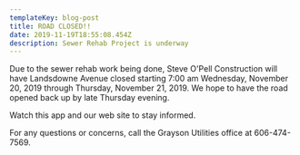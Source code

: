 ```yaml
---
templateKey: blog-post
title: ROAD CLOSED!!
date: 2019-11-19T18:55:08.454Z
description: Sewer Rehab Project is underway
---
```

Due to the sewer rehab work being done, Steve O'Pell Construction will have Landsdowne Avenue closed starting 7:00 am Wednesday, November 20, 2019 through Thursday, November 21, 2019.  We hope to have the road opened back up by late Thursday evening.

Watch this app and our web site to stay informed. 

For any questions or concerns, call the Grayson Utilities office at 606-474-7569.
